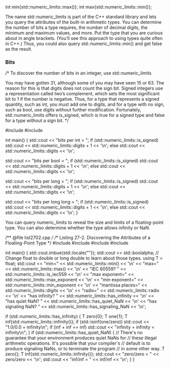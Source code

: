 


<limits>
int min{std::numeric_limits<int>::max()};
int max{std::numeric_limits<int>::min()};


The name std::numeric_limits is part of the C++ standard library and lets you query the attributes  of the built-in arithmetic types. You can determine the number of bits a type requires, the number of decimal digits, the minimum and maximum values, and more. Put the type that you are curious about in
angle brackets. (You’ll see this approach to using types quite often in C++.) Thus, you could also query
std::numeric_limits<bool>::min() and get false as the result.




### Bits

/*
To discover the number of bits in an integer, use std::numeric_limits

You may have gotten 31, although some of you may have seen 15 or 63. The reason for this is that digits does not count the sign bit. Signed integers use a representation called two’s complement, which sets the most significant bit to 1 if the number is negative. Thus, for a type that represents a signed quantity, such as int, you must add one to digits, and for a type with no sign, such as bool, use digits without further modification. Fortunately, std::numeric_limits offers is_signed, which is true for a signed type and false for a type without a sign bit.
*/

#include <iostream>
#include <limits>

int main()
{
  std::cout << "bits per int = ";
  if (std::numeric_limits<int>::is_signed)
    std::cout << std::numeric_limits<int>::digits + 1 << '\n';
  else
    std::cout << std::numeric_limits<int>::digits << '\n';

  std::cout << "bits per bool = ";
  if (std::numeric_limits<bool>::is_signed)
    std::cout << std::numeric_limits<bool>::digits + 1 << '\n';
  else
    std::cout << std::numeric_limits<bool>::digits << '\n';

  std::cout << "bits per long = ";
  if (std::numeric_limits<long>::is_signed)
    std::cout << std::numeric_limits<long>::digits + 1 << '\n';
  else
    std::cout << std::numeric_limits<long>::digits << '\n';

  std::cout << "bits per long long = ";
  if (std::numeric_limits<long long>::is_signed)
    std::cout << std::numeric_limits<long long>::digits + 1 << '\n';
  else
    std::cout << std::numeric_limits<long long>::digits << '\n';
}


You can query numeric_limits to reveal the size and limits of a floating-point type. You can also determine
whether the type allows infinity or NaN.


/** @file list2702.cpp */
/** Listing 27-2. Discovering the Attributes of a Floating-Point Type */
#include <cmath>
#include <iostream>
#include <limits>
#include <locale>

int main()
{
  std::cout.imbue(std::locale{""});
  std::cout << std::boolalpha;
  // Change float to double or long double to learn about those types.
  using T = float;
  std::cout << "min=" << std::numeric_limits<T>::min() << '\n'
       << "max=" << std::numeric_limits<T>::max() << '\n'
       << "IEC 60559? " << std::numeric_limits<T>::is_iec559 << '\n'
       << "max exponent=" << std::numeric_limits<T>::max_exponent << '\n'
       << "min exponent=" << std::numeric_limits<T>::min_exponent << '\n'
       << "mantissa places=" << std::numeric_limits<T>::digits << '\n'
       << "radix=" << std::numeric_limits<T>::radix << '\n'
       << "has infinity? " << std::numeric_limits<T>::has_infinity << '\n'
       << "has quiet NaN? " << std::numeric_limits<T>::has_quiet_NaN << '\n'
       << "has signaling NaN? " << std::numeric_limits<T>::has_signaling_NaN << '\n';

  if (std::numeric_limits<T>::has_infinity)
  {
    T zero{0};
    T one{1};
    T inf{std::numeric_limits<T>::infinity()};
    if (std::isinf(one/zero))
      std::cout << "1.0/0.0 = infinity\n";
    if (inf + inf == inf)
      std::cout << "infinity + infinity = infinity\n";
  }
  if (std::numeric_limits<T>::has_quiet_NaN)
  {
    // There's no guarantee that your environment produces quiet NaNs for
    // these illegal arithmetic operations. It's possible that your compiler's
    // default is to produce signaling NaNs, or to terminate the program
    // in some other way.
    T zero{};
    T inf{std::numeric_limits<T>::infinity()};
    std::cout << "zero/zero = " << zero/zero << '\n';
    std::cout << "inf/inf = " << inf/inf << '\n';
  }
}
